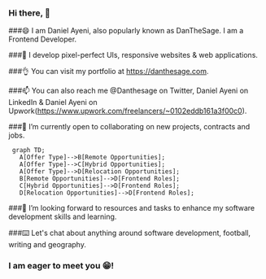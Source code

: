 ### Hi there, 👋

###😄 I am Daniel Ayeni, also popularly known as DanTheSage. I am a Frontend Developer.

###🔭 I develop pixel-perfect UIs, responsive websites & web applications.

###👌 You can visit my portfolio at https://danthesage.com.

###📫 You can also reach me @Danthesage on Twitter, Daniel Ayeni on LinkedIn & Daniel Ayeni on Upwork(https://www.upwork.com/freelancers/~0102eddb161a3f00c0). 

###🌱 I’m currently open to collaborating on new projects, contracts and jobs.

```mermaid
 graph TD;
   A[Offer Type]-->B[Remote Opportunities];
   A[Offer Type]-->C[Hybrid Opportunities];
   A[Offer Type]-->D[Relocation Opportunities];
   B[Remote Opportunities]-->D[Frontend Roles];
   C[Hybrid Opportunities]-->D[Frontend Roles];
   D[Relocation Opportunities]-->D[Frontend Roles];
```

###👯 I’m looking forward to resources and tasks to enhance my software development skills and learning. 

###⌨️ Let's chat about anything around software development, football, writing and geography. 

### I am eager to meet you 😁!

